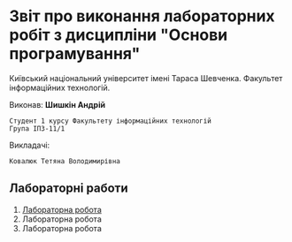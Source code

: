 # Звіт про виконання лабораторних робіт з дисципліни "Основи програмування"

Київський національний університет імені Тараса Шевченка. Факультет інформаційних технологій.

Виконав: **Шишкін Андрій**

    Студент 1 курсу Факультету інформаційних технологій
    Група ІПЗ-11/1

Викладачі:

    Ковалюк Тетяна Володимирівна

## Лабораторні работи
                
1. [Лабораторна робота](https://andreyshyshkin.github.io/OP/labs/lab1/lab-report)
2. Лабораторна робота
3. Лабораторна робота
                
